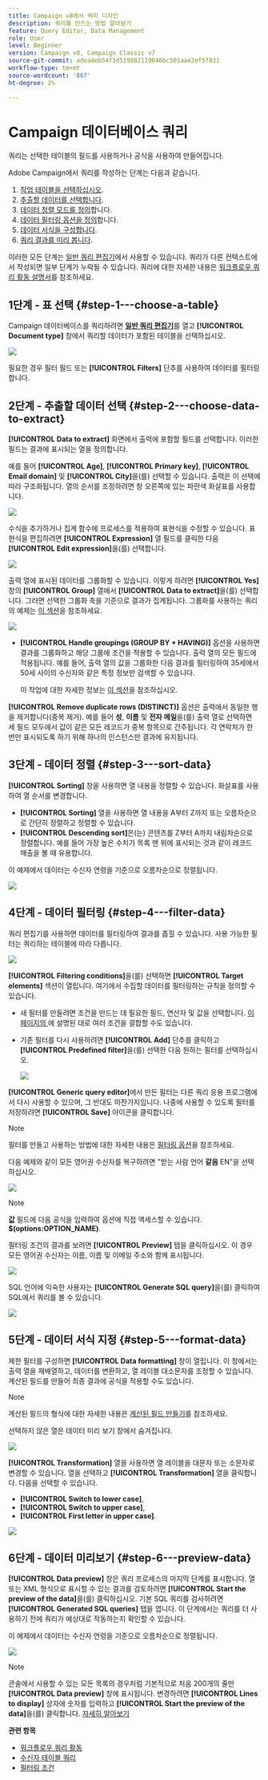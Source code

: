 ```yaml
---
title: Campaign v8에서 쿼리 디자인
description: 쿼리를 만드는 방법 알아보기
feature: Query Editor, Data Management
role: User
level: Beginner
version: Campaign v8, Campaign Classic v7
source-git-commit: adea4eb54f3d519802119646bc501aae2ef5f831
workflow-type: tm+mt
source-wordcount: '867'
ht-degree: 2%

---
```


# Campaign 데이터베이스 쿼리

쿼리는 선택한 테이블의 필드를 사용하거나 공식을 사용하여 만들어집니다.

Adobe Campaign에서 쿼리를 작성하는 단계는 다음과 같습니다.

1. [작업 테이블을 선택하십시오](#step-1---choose-a-table).
1. [추출할 데이터를 선택합니다](#step-2---choose-data-to-extract).
1. [데이터 정렬 모드를 정의](#step-3---sort-data)합니다.
1. [데이터 필터링 옵션을 정의](#step-4---filter-data)합니다.
1. [데이터 서식을 구성합니다](#step-5---format-data).
1. [쿼리 결과를 미리 봅니다](#step-6---preview-data).

이러한 모든 단계는 [일반 쿼리 편집기](query-editor.md)에서 사용할 수 있습니다. 쿼리가 다른 컨텍스트에서 작성되면 일부 단계가 누락될 수 있습니다. 쿼리에 대한 자세한 내용은 [워크플로우 쿼리 활동 설명서](../../automation/workflow/query.md)를 참조하세요.


## 1단계 - 표 선택 {#step-1---choose-a-table}

Campaign 데이터베이스를 쿼리하려면 **[일반 쿼리 편집기](query-editor.md)**&#x200B;를 열고 **[!UICONTROL Document type]** 창에서 쿼리할 데이터가 포함된 테이블을 선택하십시오.

![](assets/query_editor_nveau_21.png)

필요한 경우 필터 필드 또는 **[!UICONTROL Filters]** 단추를 사용하여 데이터를 필터링합니다.

## 2단계 - 추출할 데이터 선택 {#step-2---choose-data-to-extract}

**[!UICONTROL Data to extract]** 화면에서 출력에 포함할 필드를 선택합니다. 이러한 필드는 결과에 표시되는 열을 정의합니다.

예를 들어 **[!UICONTROL Age]**, **[!UICONTROL Primary key]**, **[!UICONTROL Email domain]** 및 **[!UICONTROL City]**&#x200B;을(를) 선택할 수 있습니다. 출력은 이 선택에 따라 구조화됩니다. 열의 순서를 조정하려면 창 오른쪽에 있는 파란색 화살표를 사용합니다.

![](assets/query_editor_nveau_01.png)

수식을 추가하거나 집계 함수에 프로세스를 적용하여 표현식을 수정할 수 있습니다. 표현식을 편집하려면 **[!UICONTROL Expression]** 열 필드를 클릭한 다음 **[!UICONTROL Edit expression]**&#x200B;을(를) 선택합니다.

![](assets/query_editor_nveau_97.png)

출력 열에 표시된 데이터를 그룹화할 수 있습니다. 이렇게 하려면 **[!UICONTROL Yes]** 창의 **[!UICONTROL Group]** 열에서 **[!UICONTROL Data to extract]**&#x200B;을(를) 선택합니다. 그러면 선택한 그룹화 축을 기준으로 결과가 집계됩니다. 그룹화를 사용하는 쿼리의 예제는 [이 섹션](../../automation/workflow/query-delivery-info.md)을 참조하세요.

![](assets/query_editor_nveau_56.png)

* **[!UICONTROL Handle groupings (GROUP BY + HAVING)]** 옵션을 사용하면 결과를 그룹화하고 해당 그룹에 조건을 적용할 수 있습니다. 출력 열의 모든 필드에 적용됩니다. 예를 들어, 출력 열의 값을 그룹화한 다음 결과를 필터링하여 35세에서 50세 사이의 수신자와 같은 특정 정보만 검색할 수 있습니다.

  이 작업에 대한 자세한 정보는 [이 섹션](../../automation/workflow/query-grouping-management.md)을 참조하십시오.

**[!UICONTROL Remove duplicate rows (DISTINCT)]** 옵션은 출력에서 동일한 행을 제거합니다(중복 제거). 예를 들어 **성**, **이름** 및 **전자 메일**&#x200B;을(를) 출력 열로 선택하면 세 필드 모두에서 값이 같은 모든 레코드가 중복 항목으로 간주됩니다. 각 연락처가 한 번만 표시되도록 하기 위해 하나의 인스턴스만 결과에 유지됩니다.

## 3단계 - 데이터 정렬 {#step-3---sort-data}

**[!UICONTROL Sorting]** 창을 사용하면 열 내용을 정렬할 수 있습니다. 화살표를 사용하여 열 순서를 변경합니다.

* **[!UICONTROL Sorting]** 열을 사용하면 열 내용을 A부터 Z까지 또는 오름차순으로 간단히 정렬하고 정렬할 수 있습니다.
* **[!UICONTROL Descending sort]**&#x200B;은(는) 콘텐츠를 Z부터 A까지 내림차순으로 정렬합니다. 예를 들어 가장 높은 수치가 목록 맨 위에 표시되는 것과 같이 레코드 매출을 볼 때 유용합니다.

이 예제에서 데이터는 수신자 연령을 기준으로 오름차순으로 정렬됩니다.

![](assets/query_editor_nveau_57.png)

## 4단계 - 데이터 필터링 {#step-4---filter-data}

쿼리 편집기를 사용하면 데이터를 필터링하여 결과를 좁힐 수 있습니다. 사용 가능한 필터는 쿼리하는 테이블에 따라 다릅니다.

![](assets/query_editor_nveau_09.png)

**[!UICONTROL Filtering conditions]**&#x200B;을(를) 선택하면 **[!UICONTROL Target elements]** 섹션이 열립니다. 여기에서 수집할 데이터를 필터링하는 규칙을 정의할 수 있습니다.

* 새 필터를 만들려면 조건을 만드는 데 필요한 필드, 연산자 및 값을 선택합니다. [이 페이지의 ](filter-conditions.md)에 설명된 대로 여러 조건을 결합할 수도 있습니다.

* 기존 필터를 다시 사용하려면 **[!UICONTROL Add]** 단추를 클릭하고 **[!UICONTROL Predefined filter]**&#x200B;을(를) 선택한 다음 원하는 필터를 선택하십시오.

  ![](assets/query_editor_15.png)

**[!UICONTROL Generic query editor]**&#x200B;에서 만든 필터는 다른 쿼리 응용 프로그램에서 다시 사용할 수 있으며, 그 반대도 마찬가지입니다. 나중에 사용할 수 있도록 필터를 저장하려면 **[!UICONTROL Save]** 아이콘을 클릭합니다.

>[!NOTE]
>
>필터를 만들고 사용하는 방법에 대한 자세한 내용은 [필터링 옵션](filter-conditions.md)을 참조하세요.

다음 예제와 같이 모든 영어권 수신자를 복구하려면 &quot;받는 사람 언어 **같음** EN&quot;을 선택하십시오.

![](assets/query_editor_nveau_89.png)

>[!NOTE]
>
>**값** 필드에 다음 공식을 입력하여 옵션에 직접 액세스할 수 있습니다. **$(options:OPTION_NAME)**.

필터링 조건의 결과를 보려면 **[!UICONTROL Preview]** 탭을 클릭하십시오. 이 경우 모든 영어권 수신자는 이름, 이름 및 이메일 주소와 함께 표시됩니다.

![](assets/query_editor_nveau_98.png)

SQL 언어에 익숙한 사용자는 **[!UICONTROL Generate SQL query]**&#x200B;을(를) 클릭하여 SQL에서 쿼리를 볼 수 있습니다.

![](assets/query_editor_nveau_99.png)

## 5단계 - 데이터 서식 지정 {#step-5---format-data}

제한 필터를 구성하면 **[!UICONTROL Data formatting]** 창이 열립니다. 이 창에서는 출력 열을 재배열하고, 데이터를 변환하고, 열 레이블 대소문자를 조정할 수 있습니다. 계산된 필드를 만들어 최종 결과에 공식을 적용할 수도 있습니다.

>[!NOTE]
>
>계산된 필드의 형식에 대한 자세한 내용은 [계산된 필드 만들기](filter-conditions.md#creating-calculated-fields)를 참조하세요.

선택하지 않은 열은 데이터 미리 보기 창에서 숨겨집니다.

![](assets/query_editor_nveau_10.png)

**[!UICONTROL Transformation]** 열을 사용하면 열 레이블을 대문자 또는 소문자로 변경할 수 있습니다. 열을 선택하고 **[!UICONTROL Transformation]** 열을 클릭합니다. 다음을 선택할 수 있습니다.

* **[!UICONTROL Switch to lower case]**,
* **[!UICONTROL Switch to upper case]**,
* **[!UICONTROL First letter in upper case]**.

![](assets/query_editor_nveau_42.png)

## 6단계 - 데이터 미리보기 {#step-6---preview-data}

**[!UICONTROL Data preview]** 창은 쿼리 프로세스의 마지막 단계를 표시합니다. 열 또는 XML 형식으로 표시할 수 있는 결과를 검토하려면 **[!UICONTROL Start the preview of the data]**&#x200B;을(를) 클릭하십시오. 기본 SQL 쿼리를 검사하려면 **[!UICONTROL Generated SQL queries]** 탭을 엽니다. 이 단계에서는 쿼리를 더 사용하기 전에 쿼리가 예상대로 작동하는지 확인할 수 있습니다.

이 예제에서 데이터는 수신자 연령을 기준으로 오름차순으로 정렬됩니다.

![](assets/query_editor_nveau_11.png)

>[!NOTE]
>
>콘솔에서 사용할 수 있는 모든 목록의 경우처럼 기본적으로 처음 200개의 줄만 **[!UICONTROL Data preview]** 창에 표시됩니다. 변경하려면 **[!UICONTROL Lines to display]** 상자에 숫자를 입력하고 **[!UICONTROL Start the preview of the data]**&#x200B;을(를) 클릭합니다. [자세히 알아보기](../config/ui-settings.md#manage-and-customize-lists)



**관련 항목**

* [워크플로우 쿼리 활동](../../automation/workflow/query.md)
* [수신자 테이블 쿼리](../../automation/workflow/querying-recipient-table.md)
* [필터링 조건](filter-conditions.md)